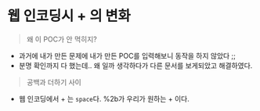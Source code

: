 # 웹 인코딩시 + 의 변화

> 왜 이 POC가 안 먹히지?
- 과거에 내가 만든 문제에 내가 만든 POC를 입력해보니 동작을 하지 않았다 ;;
- 분명 확인까지 다 했는데.. 왜 일까 생각하다가 다른 문서를 보게되았고 해결하였다.

> 공백과 더하기 사이
- 웹 인코딩에서 + 는 ```space```다. %2b가 우리가 원하는 + 이다.

